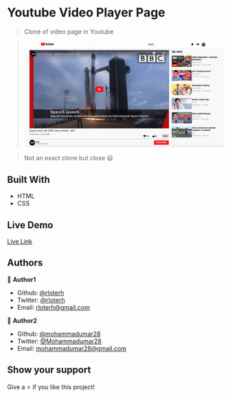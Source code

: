 # Youtube Video Player Page

> Clone of video page in Youtube

>![screenshot of the app](screenshot.png)

> Not an exact clone but close :smiley:

## Built With

- HTML
- CSS

## Live Demo

[Live Link](https://raw.githack.com/mohammadumar28/Youtube-Clone/homepage/index.html)

## Authors

👤 **Author1**

- Github: [@rloterh](https://github.com/rloterh)
- Twitter: [@rloterh](https://twitter.com/RLoterh)
- Email: [rloterh@gmail.com](mailto:rloterh@gmail.com)

👤 **Author2**

- Github: [@mohammadumar28](https://github.com/mohammadumar28)
- Twitter: [@Mohammadumar28](https://twitter.com/Mohammadumar28)
- Email: [mohammadumar28@gmail.com](mailto:mohammadumar28@gmail.com)

## Show your support

Give a ⭐️ if you like this project!
